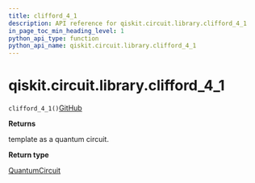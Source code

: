 ```yaml
---
title: clifford_4_1
description: API reference for qiskit.circuit.library.clifford_4_1
in_page_toc_min_heading_level: 1
python_api_type: function
python_api_name: qiskit.circuit.library.clifford_4_1
---
```


# qiskit.circuit.library.clifford\_4\_1

<span id="qiskit.circuit.library.clifford_4_1" />

`clifford_4_1()`[GitHub](https://github.com/qiskit/qiskit/tree/stable/0.20/qiskit/circuit/library/templates/clifford/clifford_4_1.py "view source code")

**Returns**

template as a quantum circuit.

**Return type**

[QuantumCircuit](qiskit.circuit.QuantumCircuit "qiskit.circuit.QuantumCircuit")


